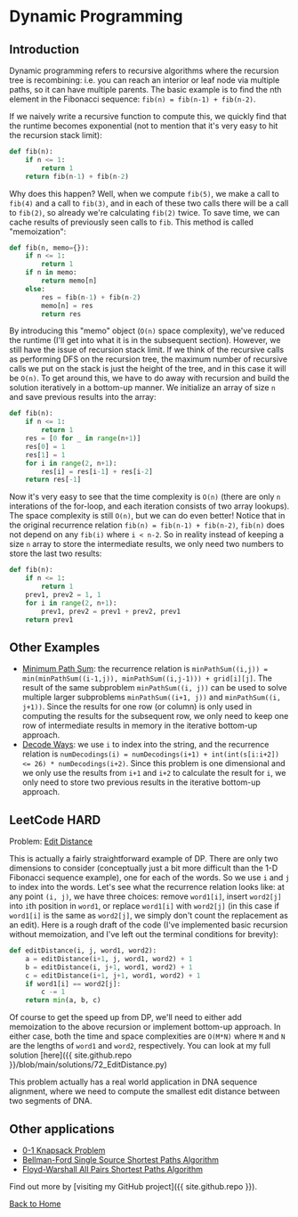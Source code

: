 # Dynamic Programming

## Introduction
Dynamic programming refers to recursive algorithms where the recursion tree is recombining: i.e. you can reach an interior or leaf node via multiple paths, so it can have multiple parents. The basic example is to find the nth element in the Fibonacci sequence: `fib(n) = fib(n-1) + fib(n-2)`.

If we naively write a recursive function to compute this, we quickly find that the runtime becomes exponential (not to mention that it's very easy to hit the recursion stack limit):
```python
def fib(n):
    if n <= 1:
        return 1
    return fib(n-1) + fib(n-2)
```

Why does this happen? Well, when we compute `fib(5)`, we make a call to `fib(4)` and a call to `fib(3)`, and in each of these two calls there will be a call to `fib(2)`, so already we're calculating `fib(2)` twice. To save time, we can cache results of previously seen calls to `fib`. This method is called "memoization":
```python
def fib(n, memo={}):
    if n <= 1:
        return 1
    if n in memo:
        return memo[n]
    else:
        res = fib(n-1) + fib(n-2)
        memo[n] = res
        return res
```

By introducing this "memo" object (`O(n)` space complexity), we've reduced the runtime (I'll get into what it is in the subsequent section). However, we still have the issue of recursion stack limit. If we think of the recursive calls as performing DFS on the recursion tree, the maximum number of recursive calls we put on the stack is just the height of the tree, and in this case it will be `O(n)`. To get around this, we have to do away with recursion and build the solution iteratively in a bottom-up manner. We initialize an array of size `n` and save previous results into the array:
```python
def fib(n):
    if n <= 1:
        return 1
    res = [0 for _ in range(n+1)]
    res[0] = 1
    res[1] = 1
    for i in range(2, n+1):
        res[i] = res[i-1] + res[i-2]
    return res[-1]
```

Now it's very easy to see that the time complexity is `O(n)` (there are only `n` interations of the for-loop, and each iteration consists of two array lookups). The space complexity is still `O(n)`, but we can do even better! Notice that in the original recurrence relation `fib(n) = fib(n-1) + fib(n-2)`, `fib(n)` does not depend on any `fib(i)` where `i < n-2`. So in reality instead of keeping a size `n` array to store the intermediate results, we only need two numbers to store the last two results:
```python
def fib(n):
    if n <= 1:
        return 1
    prev1, prev2 = 1, 1
    for i in range(2, n+1):
        prev1, prev2 = prev1 + prev2, prev1
    return prev1
```

## Other Examples
* [Minimum Path Sum](https://leetcode.com/problems/minimum-path-sum/): the recurrence relation is `minPathSum((i,j)) = min(minPathSum((i-1,j)), minPathSum((i,j-1))) + grid[i][j]`. The result of the same subproblem `minPathSum((i, j))` can be used to solve multiple larger subproblems `minPathSum((i+1, j))` and `minPathSum((i, j+1))`. Since the results for one row (or column) is only used in computing the results for the subsequent row, we only need to keep one row of intermediate results in memory in the iterative bottom-up approach.
* [Decode Ways](https://leetcode.com/problems/decode-ways/): we use `i` to index into the string, and the recurrence relation is `numDecodings(i) = numDecodings(i+1) + int(int(s[i:i+2]) <= 26) * numDecodings(i+2)`. Since this problem is one dimensional and we only use the results from `i+1` and `i+2` to calculate the result for `i`, we only need to store two previous results in the iterative bottom-up approach.

## LeetCode HARD
Problem: [Edit Distance](https://leetcode.com/problems/edit-distance/)

This is actually a fairly straightforward example of DP. There are only two dimensions to consider (conceptually just a bit more difficult than the 1-D Fibonacci sequence example), one for each of the words. So we use `i` and `j` to index into the words. Let's see what the recurrence relation looks like:
at any point `(i, j)`, we have three choices: remove `word1[i]`, insert `word2[j]` into `i`th position in `word1`, or replace `word1[i]` with `word2[j]` (in this case if `word1[i]` is the same as `word2[j]`, we simply don't count the replacement as an edit). Here is a rough draft of the code (I've implemented basic recursion without memoization, and I've left out the terminal conditions for brevity):

```python
def editDistance(i, j, word1, word2):
    a = editDistance(i+1, j, word1, word2) + 1
    b = editDistance(i, j+1, word1, word2) + 1
    c = editDistance(i+1, j+1, word1, word2) + 1
    if word1[i] == word2[j]:
        c -= 1
    return min(a, b, c)
```

Of course to get the speed up from DP, we'll need to either add memoization to the above recursion or implement bottom-up approach. In either case, both the time and space complexities are `O(M*N)` where `M` and `N` are the lengths of `word1` and `word2`, respectively. You can look at my full solution [here]({{ site.github.repo }}/blob/main/solutions/72_EditDistance.py)

This problem actually has a real world application in DNA sequence alignment, where we need to compute the smallest edit distance between two segments of DNA.

## Other applications

* [0-1 Knapsack Problem](https://en.wikipedia.org/wiki/Knapsack_problem)
* [Bellman-Ford Single Source Shortest Paths Algorithm](https://en.wikipedia.org/wiki/Bellman%E2%80%93Ford_algorithm)
* [Floyd-Warshall All Pairs Shortest Paths Algorithm](https://en.wikipedia.org/wiki/Floyd%E2%80%93Warshall_algorithm)


Find out more by [visiting my GitHub project]({{ site.github.repo }}).

[Back to Home](index.html)